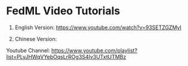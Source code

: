 # FedML Video Tutorials
1. English Version:
https://www.youtube.com/watch?v=93SETZGZMyI

2. Chinese Version:

Youtube Channel:
https://www.youtube.com/playlist?list=PLyJHWqVYebOqsLrROg3S4Iv3UTxtUTMBz
